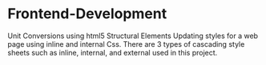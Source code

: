 # Frontend-Development
Unit Conversions using html5 Structural Elements
Updating styles for a web page using inline and internal Css. There are 3 types of cascading style sheets such as inline, internal, and external used in this project.
